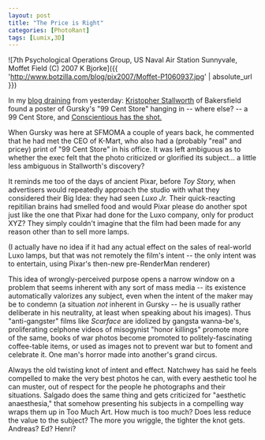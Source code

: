 ```yaml
---
layout: post
title: "The Price is Right"
categories: [PhotoRant]
tags: [Lumix,3D]
---
```



![7th Psychological Operations Group, US Naval Air Station Sunnyvale, Moffet Field (C) 2007 K Bjorke]({{ 'http://www.botzilla.com/blog/pix2007/Moffet-P1060937.jpg' | absolute_url }})


In my <a href="http://www.botzilla.com/blog/archives/000620.html">blog draining</a> from yesterday: <a href="http://www.kstallworth.com/">Kristopher Stallworth</a> of Bakersfield found a poster of Gursky's "99 Cent Store" hanging in -- where else? -- a 99 Cent Store, and <a href="http://www.jmcolberg.com/weblog/2007/08/99_cents_at_99_cents_only_stor.html">Conscientious has the shot.</a> 

When Gursky was here at SFMOMA a couple of years back, he commented that he had met the CEO of K-Mart, who also had a (probably "real" and pricey) print of "99 Cent Store" in his office. It was left ambiguous as to whether the exec felt that the photo criticized or glorified its subject... a little less ambiguous in Stallworth's discovery?


<!--more-->
It reminds me too of the days of ancient Pixar, before <cite>Toy Story,</cite> when advertisers would repeatedly approach the studio with what they considered their Big Idea: they had seen <cite>Luxo Jr.</cite> Their quick-reacting repitilian brains had smelled food and would Pixar please do another spot just like the one that Pixar had done for the Luxo company, only for product XYZ? They simply couldn't imagine that the film had been made for any reason other than to sell more lamps.

(I actually have no idea if it had any actual effect on the sales of real-world Luxo lamps, but that was not remotely the film's intent -- the only intent was to entertain, using Pixar's then-new pre-RenderMan renderer)

This idea of wrongly-perceived purpose opens a narrow window on a problem that seems inherent with any sort of mass media -- its existence automatically valorizes any subject, even when the intent of the maker may be to condemn (a situation <i>not</i> inherent in Gursky -- he is usually rather deliberate in his neutrality, at least when speaking about his images). Thus "anti-gangster" films like <cite>Scarface</cite> are idolized by gangsta wanna-be's, proliferating celphone videos of misogynist "honor killings" promote more of the same, books of war photos become promoted to politely-fascinating coffee-table items,  or used as images not to prevent war but to foment and celebrate it. One man's horror made into another's grand circus.

Always  the old twisting knot of intent and effect. Natchwey has said he feels compelled to make the very best photos he can, with every aesthetic tool he can muster, out of respect for the people he photographs and their situations. Salgado does the same thing and gets criticized for "aesthetic anaesthesia," that somehow presenting his subjects in a compelling way wraps them up in Too Much Art. How much is too much? Does less reduce the value to the subject? The more you wriggle, the tighter the knot gets. Andreas? Ed? Henri?

